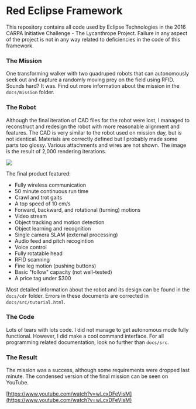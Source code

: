 # Red Eclipse Framework

This repository contains all code used by Eclipse Technologies in the 2016 CARPA Initiative Challenge - The Lycanthrope Project. Failure in any aspect of the project is not in any way related to deficiencies in the code of this framework.

### The Mission

One transforming walker with two quadruped robots that can autonomously seek out and capture a randomly moving prey on the field using RFID. Sounds hard? It was. Find out more information about the mission in the `docs/mission` folder. 

### The Robot

Although the final iteration of CAD files for the robot were lost, I managed to reconstruct and redesign the robot with more reasonable alignment and features. The CAD is very similar to the robot used on mission day, but is not identical. Materials are correctly defined but I probably made some parts too glossy. Various attachments and wires are not shown. The image is the result of 2,000 rendering iterations.

![](docs/src/assets/robot.png)

The final product featured:
- Fully wireless communication
- 50 minute continuous run time
- Crawl and trot gaits
- A top speed of 10 cm/s
- Forward, backward, and rotational (turning) motions
- Video stream
- Object tracking and motion detection
- Object learning and recognition
- Single camera SLAM (external processing)
- Audio feed and pitch recogintion
- Voice control
- Fully rotatable head
- RFID scanning
- Fine leg motion (pushing buttons)
- Basic "follow" capacity (not well-tested)
- A price tag under $300

Most detailed information about the robot and its design can be found in the `docs/cdr` folder. Errors in these documents are corrected in `docs/src/tutorial.html`.

### The Code

Lots of tears with lots code. I did not manage to get autonomous mode fully functional. However, I did make a cool command interface. For all programming related documentation, look no further than `docs/src`.

### The Result

The mission was a success, although some requirements were dropped last minute. The condensed version of the final mission can be seen on YouTube.

[https://www.youtube.com/watch?v=wLcxDFeVisM](https://www.youtube.com/watch?v=wLcxDFeVisM)
